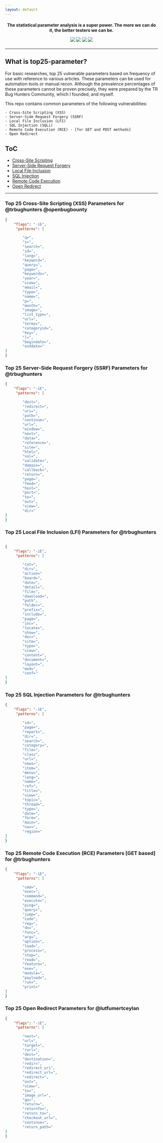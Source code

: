 ```yaml
---
layout: default
---
```

<h4 align="center">  The statistical parameter analysis is a super power. The more we can do it, the better testers we can be. <br> <p align="center">
   <a href=""><img src="https://img.shields.io/github/v/release/lutfumertceylan/top25-parameter?style=flat"></a>
   <a href=""><img src="https://img.shields.io/badge/contributions-welcome-brightgreen.svg?style=flat"></a>
   <a href="https://twitter.com/intent/follow?screen_name=lutfumertceylan"><img src="https://img.shields.io/twitter/follow/lutfumertceylan?style=flat&logo=twitter"></a>
   <a href="https://github.com/lutfumertceylan"><img src="https://img.shields.io/github/stars/lutfumertceylan?style=flat&logo=github"></a>
 </p> </h4>

---

## What is top25-parameter?

For basic researches, top 25 vulnerable parameters based on frequency of use with reference to various articles. These parameters can be used for automation tools or manual recon. Although the prevalence percentages of these parameters cannot be proven precisely, they were prepared by the TR Bug Hunters Community, which I founded, and myself.

This repo contains common parameters of the following vulnerabilities:
  
```
- Cross-Site Scripting (XSS)
- Server-Side Request Forgery (SSRF)
- Local File Inclusion (LFI)
- SQL Injection (SQLi)
- Remote Code Execution (RCE) - [for GET and POST methods]
- Open Redirect
```



## ToC
- [Cross-Site Scripting](#top-25-cross-site-scripting-xss-parameters-for-trbughunters-openbugbounty)
- [Server-Side Request Forgery](#top-25-server-side-request-forgery-ssrf-parameters-for-trbughunters)
- [Local File Inclusion](#top-25-local-file-inclusion-lfi-parameters-for-trbughunters)
- [SQL Injection](#top-25-sql-injection-parameters-for-trbughunters)
- [Remote Code Execution](#top-25-remote-code-execution-rce-parameters-get-based-for-trbughunters)
- [Open Redirect](#top-25-open-redirect-parameters-for-lutfumertceylan)

---

### Top 25 **Cross-Site Scripting (XSS)** Parameters for @trbughunters @openbugbounty

```json
{
    "flags": "-iE",
     "patterns": [

        "q=",
        "s=",
        "search=",
        "id=",
        "lang=",
        "keyword=",
        "query=",
        "page=",
        "keywords=",
        "year=",
        "view=",
        "email=",
        "type=",
        "name=",
        "p=",
        "month=",
        "image=",
        "list_type=",
        "url=",
        "terms=",
        "categoryid=",
        "key=",
        "l=",
        "begindate=",
        "enddate="
]
}
```

### Top 25 **Server-Side Request Forgery (SSRF)** Parameters for @trbughunters

```json
{
    "flags": "-iE",
     "patterns": [

        "dest=",
        "redirect=",
        "uri=",
        "path=",
        "continue=",
        "url=",
        "window=",
        "next=",
        "data=",
        "reference=",
        "site=",
        "html=",
        "val=",
        "validate=",
        "domain=",
        "callback=",
        "return=",
        "page=",
        "feed=",
        "host=",
        "port=",
        "to=",
        "out=",
        "view=",
        "dir="
]
}
```

### Top 25 **Local File Inclusion (LFI)** Parameters for @trbughunters

```json

{
    "flags": "-iE",
     "patterns": [

        "cat=",
        "dir=",
        "action="
        "board=",
        "date=",
        "detail=",
        "file=",
        "download=",
        "path",
        "folder=",
        "prefix=",
        "include=",
        "page=",
        "inc=",
        "locate=",
        "show=",
        "doc=",
        "site=",
        "type=",
        "view=",
        "content=",
        "document=",
        "layout=",
        "mod=",
        "conf="
]
}

```

### Top 25 **SQL Injection** Parameters for @trbughunters

```json
{
    "flags": "-iE",
     "patterns": [

        "id=",
        "page=",
        "report=",
        "dir=",
        "search=",
        "category=",
        "file=",
        "class",
        "url=",
        "news=",
        "item=",
        "menu=",
        "lang=",
        "name=",
        "ref=",
        "title=",
        "view=",
        "topic=",
        "thread=",
        "type=",
        "date=",
        "form=",
        "main=",
        "nav=",
        "region="
]
}
```

### Top 25 **Remote Code Execution (RCE)** Parameters [GET based] for @trbughunters

```json
{
    "flags": "-iE",
     "patterns": [

        "cmd=",
        "exec=",
        "command=",
        "execute=",
        "ping=",
        "query=",
        "jump=",
        "code",
        "reg=",
        "do=",
        "func=",
        "arg=",
        "option=",
        "load=",
        "process=",
        "step=",
        "read=",
        "feature=",
        "exe=",
        "module=",
        "payload=",
        "run=",
        "print="
]
}
```

### Top 25 **Open Redirect** Parameters for @lutfumertceylan

```json
{
    "flags": "-iE",
     "patterns": [

        "next=",
        "url=",
        "target=",
        "rurl=",
        "dest=",
        "destination=",
        "redir=",
        "redirect_uri",
        "redirect_url=",
        "redirect=",
        "out=",
        "view=",
        "to=",
        "image_url=",
        "go=",
        "return=",
        "returnTo=",
        "return_to=",
        "checkout_url=",
        "continue=",
        "return_path="
]
}
```

